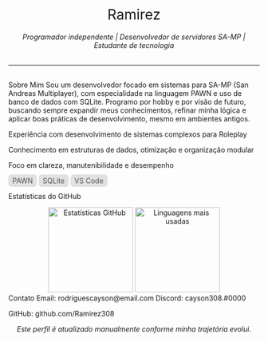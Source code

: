 <h1 align="center" style="font-weight: normal;">Ramirez</h1> <p align="center"><i>Programador independente | Desenvolvedor de servidores SA-MP | Estudante de tecnologia</i></p> <hr style="border: 0; border-top: 1px solid #ccc; margin: 30px 0;">
Sobre Mim
Sou um desenvolvedor focado em sistemas para SA-MP (San Andreas Multiplayer), com especialidade na linguagem PAWN e uso de banco de dados com SQLite. Programo por hobby e por visão de futuro, buscando sempre expandir meus conhecimentos, refinar minha lógica e aplicar boas práticas de desenvolvimento, mesmo em ambientes antigos.

Experiência com desenvolvimento de sistemas complexos para Roleplay

Conhecimento em estruturas de dados, otimização e organização modular

Foco em clareza, manutenibilidade e desempenho

<span style="color: #555; background: #e1e1e1; padding: 4px 8px; border-radius: 6px;">PAWN</span>
<span style="color: #555; background: #e1e1e1; padding: 4px 8px; border-radius: 6px;">SQLite</span>
<span style="color: #555; background: #e1e1e1; padding: 4px 8px; border-radius: 6px;">VS Code</span>

Estatísticas do GitHub
<div align="center"> <img alt="Estatísticas GitHub" height="170em" src="https://github-readme-stats.vercel.app/api?username=Ramirez308&show_icons=true&hide_border=true&theme=default" /> <img alt="Linguagens mais usadas" height="170em" src="https://github-readme-stats.vercel.app/api/top-langs/?username=Ramirez308&layout=compact&hide_border=true&theme=default"/> </div>
Contato
Email: rodriguescayson@email.com
Discord: cayson308.#0000

GitHub: github.com/Ramirez308

<p align="center"><i>Este perfil é atualizado manualmente conforme minha trajetória evolui.</i></p>
